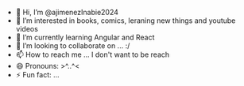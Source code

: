 - 👋 Hi, I’m @ajimenezInabie2024
- 👀 I’m interested in books, comics, leraning new things and youtube videos
- 🌱 I’m currently learning Angular and React
- 💞️ I’m looking to collaborate on ... :/
- 📫 How to reach me ... I don't want to be reach
- 😄 Pronouns: >^..^<  
- ⚡ Fun fact: ...

<!---
ajimenezInabie2024/ajimenezInabie2024 is a ✨ special ✨ repository because its `README.md` (this file) appears on your GitHub profile.
You can click the Preview link to take a look at your changes.
--->
